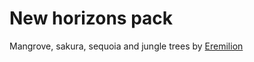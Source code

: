 # New horizons pack

Mangrove, sakura, sequoia and jungle trees by [Eremilion](https://www.planetminecraft.com/member/eremilion/)
